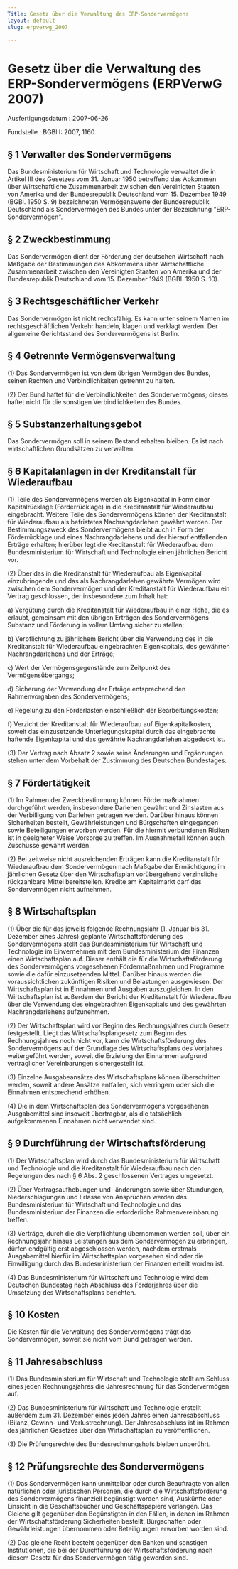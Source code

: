 ```yaml
---
Title: Gesetz über die Verwaltung des ERP-Sondervermögens
layout: default
slug: erpverwg_2007

---
```


# Gesetz über die Verwaltung des ERP-Sondervermögens (ERPVerwG 2007)

Ausfertigungsdatum
:   2007-06-26

Fundstelle
:   BGBl I: 2007, 1160



## § 1 Verwalter des Sondervermögens

Das Bundesministerium für Wirtschaft und Technologie verwaltet die in
Artikel III des Gesetzes vom 31. Januar 1950 betreffend das Abkommen
über Wirtschaftliche Zusammenarbeit zwischen den Vereinigten Staaten
von Amerika und der Bundesrepublik Deutschland vom 15. Dezember 1949
(BGBl. 1950 S. 9) bezeichneten Vermögenswerte der Bundesrepublik
Deutschland als Sondervermögen des Bundes unter der Bezeichnung "ERP-
Sondervermögen".


## § 2 Zweckbestimmung

Das Sondervermögen dient der Förderung der deutschen Wirtschaft nach
Maßgabe der Bestimmungen des Abkommens über Wirtschaftliche
Zusammenarbeit zwischen den Vereinigten Staaten von Amerika und der
Bundesrepublik Deutschland vom 15. Dezember 1949 (BGBl. 1950 S. 10).


## § 3 Rechtsgeschäftlicher Verkehr

Das Sondervermögen ist nicht rechtsfähig. Es kann unter seinem Namen
im rechtsgeschäftlichen Verkehr handeln, klagen und verklagt werden.
Der allgemeine Gerichtsstand des Sondervermögens ist Berlin.


## § 4 Getrennte Vermögensverwaltung

(1) Das Sondervermögen ist von dem übrigen Vermögen des Bundes, seinen
Rechten und Verbindlichkeiten getrennt zu halten.

(2) Der Bund haftet für die Verbindlichkeiten des Sondervermögens;
dieses haftet nicht für die sonstigen Verbindlichkeiten des Bundes.


## § 5 Substanzerhaltungsgebot

Das Sondervermögen soll in seinem Bestand erhalten bleiben. Es ist
nach wirtschaftlichen Grundsätzen zu verwalten.


## § 6 Kapitalanlagen in der Kreditanstalt für Wiederaufbau

(1) Teile des Sondervermögens werden als Eigenkapital in Form einer
Kapitalrücklage (Förderrücklage) in die Kreditanstalt für Wiederaufbau
eingebracht. Weitere Teile des Sondervermögens können der
Kreditanstalt für Wiederaufbau als befristetes Nachrangdarlehen
gewährt werden. Der Bestimmungszweck des Sondervermögens bleibt auch
in Form der Förderrücklage und eines Nachrangdarlehens und der hierauf
entfallenden Erträge erhalten; hierüber legt die Kreditanstalt für
Wiederaufbau dem Bundesministerium für Wirtschaft und Technologie
einen jährlichen Bericht vor.

(2) Über das in die Kreditanstalt für Wiederaufbau als Eigenkapital
einzubringende und das als Nachrangdarlehen gewährte Vermögen wird
zwischen dem Sondervermögen und der Kreditanstalt für Wiederaufbau ein
Vertrag geschlossen, der insbesondere zum Inhalt hat:

a)  Vergütung durch die Kreditanstalt für Wiederaufbau in einer Höhe, die
    es erlaubt, gemeinsam mit den übrigen Erträgen des Sondervermögens
    Substanz und Förderung in vollem Umfang sicher zu stellen;


b)  Verpflichtung zu jährlichem Bericht über die Verwendung des in die
    Kreditanstalt für Wiederaufbau eingebrachten Eigenkapitals, des
    gewährten Nachrangdarlehens und der Erträge;


c)  Wert der Vermögensgegenstände zum Zeitpunkt des Vermögensübergangs;


d)  Sicherung der Verwendung der Erträge entsprechend den Rahmenvorgaben
    des Sondervermögens;


e)  Regelung zu den Förderlasten einschließlich der Bearbeitungskosten;


f)  Verzicht der Kreditanstalt für Wiederaufbau auf Eigenkapitalkosten,
    soweit das einzusetzende Unterlegungskapital durch das eingebrachte
    haftende Eigenkapital und das gewährte Nachrangdarlehen abgedeckt ist.




(3) Der Vertrag nach Absatz 2 sowie seine Änderungen und Ergänzungen
stehen unter dem Vorbehalt der Zustimmung des Deutschen Bundestages.


## § 7 Fördertätigkeit

(1) Im Rahmen der Zweckbestimmung können Fördermaßnahmen durchgeführt
werden, insbesondere Darlehen gewährt und Zinslasten aus der
Verbilligung von Darlehen getragen werden. Darüber hinaus können
Sicherheiten bestellt, Gewährleistungen und Bürgschaften eingegangen
sowie Beteiligungen erworben werden. Für die hiermit verbundenen
Risiken ist in geeigneter Weise Vorsorge zu treffen. Im Ausnahmefall
können auch Zuschüsse gewährt werden.

(2) Bei zeitweise nicht ausreichenden Erträgen kann die Kreditanstalt
für Wiederaufbau dem Sondervermögen nach Maßgabe der Ermächtigung im
jährlichen Gesetz über den Wirtschaftsplan vorübergehend verzinsliche
rückzahlbare Mittel bereitstellen. Kredite am Kapitalmarkt darf das
Sondervermögen nicht aufnehmen.


## § 8 Wirtschaftsplan

(1) Über die für das jeweils folgende Rechnungsjahr (1. Januar bis 31.
Dezember eines Jahres) geplante Wirtschaftsförderung des
Sondervermögens stellt das Bundesministerium für Wirtschaft und
Technologie im Einvernehmen mit dem Bundesministerium der Finanzen
einen Wirtschaftsplan auf. Dieser enthält die für die
Wirtschaftsförderung des Sondervermögens vorgesehenen Fördermaßnahmen
und Programme sowie die dafür einzusetzenden Mittel. Darüber hinaus
werden die voraussichtlichen zukünftigen Risiken und Belastungen
ausgewiesen. Der Wirtschaftsplan ist in Einnahmen und Ausgaben
auszugleichen. In den Wirtschaftsplan ist außerdem der Bericht der
Kreditanstalt für Wiederaufbau über die Verwendung des eingebrachten
Eigenkapitals und des gewährten Nachrangdarlehens aufzunehmen.

(2) Der Wirtschaftsplan wird vor Beginn des Rechnungsjahres durch
Gesetz festgestellt. Liegt das Wirtschaftsplangesetz zum Beginn des
Rechnungsjahres noch nicht vor, kann die Wirtschaftsförderung des
Sondervermögens auf der Grundlage des Wirtschaftsplans des Vorjahres
weitergeführt werden, soweit die Erzielung der Einnahmen aufgrund
vertraglicher Vereinbarungen sichergestellt ist.

(3) Einzelne Ausgabeansätze des Wirtschaftsplans können überschritten
werden, soweit andere Ansätze entfallen, sich verringern oder sich die
Einnahmen entsprechend erhöhen.

(4) Die in dem Wirtschaftsplan des Sondervermögens vorgesehenen
Ausgabemittel sind insoweit übertragbar, als die tatsächlich
aufgekommenen Einnahmen nicht verwendet sind.


## § 9 Durchführung der Wirtschaftsförderung

(1) Der Wirtschaftsplan wird durch das Bundesministerium für
Wirtschaft und Technologie und die Kreditanstalt für Wiederaufbau nach
den Regelungen des nach § 6 Abs. 2 geschlossenen Vertrages umgesetzt.

(2) Über Vertragsaufhebungen und -änderungen sowie über Stundungen,
Niederschlagungen und Erlasse von Ansprüchen werden das
Bundesministerium für Wirtschaft und Technologie und das
Bundesministerium der Finanzen die erforderliche Rahmenvereinbarung
treffen.

(3) Verträge, durch die die Verpflichtung übernommen werden soll, über
ein Rechnungsjahr hinaus Leistungen aus dem Sondervermögen zu
erbringen, dürfen endgültig erst abgeschlossen werden, nachdem
erstmals Ausgabemittel hierfür im Wirtschaftsplan vorgesehen sind oder
die Einwilligung durch das Bundesministerium der Finanzen erteilt
worden ist.

(4) Das Bundesministerium für Wirtschaft und Technologie wird dem
Deutschen Bundestag nach Abschluss des Förderjahres über die Umsetzung
des Wirtschaftsplans berichten.


## § 10 Kosten

Die Kosten für die Verwaltung des Sondervermögens trägt das
Sondervermögen, soweit sie nicht vom Bund getragen werden.


## § 11 Jahresabschluss

(1) Das Bundesministerium für Wirtschaft und Technologie stellt am
Schluss eines jeden Rechnungsjahres die Jahresrechnung für das
Sondervermögen auf.

(2) Das Bundesministerium für Wirtschaft und Technologie erstellt
außerdem zum 31. Dezember eines jeden Jahres einen Jahresabschluss
(Bilanz, Gewinn- und Verlustrechnung). Der Jahresabschluss ist im
Rahmen des jährlichen Gesetzes über den Wirtschaftsplan zu
veröffentlichen.

(3) Die Prüfungsrechte des Bundesrechnungshofs bleiben unberührt.


## § 12 Prüfungsrechte des Sondervermögens

(1) Das Sondervermögen kann unmittelbar oder durch Beauftragte von
allen natürlichen oder juristischen Personen, die durch die
Wirtschaftsförderung des Sondervermögens finanziell begünstigt worden
sind, Auskünfte oder Einsicht in die Geschäftsbücher und
Geschäftspapiere verlangen. Das Gleiche gilt gegenüber den
Begünstigten in den Fällen, in denen im Rahmen der
Wirtschaftsförderung Sicherheiten bestellt, Bürgschaften oder
Gewährleistungen übernommen oder Beteiligungen erworben worden sind.

(2) Das gleiche Recht besteht gegenüber den Banken und sonstigen
Institutionen, die bei der Durchführung der Wirtschaftsförderung nach
diesem Gesetz für das Sondervermögen tätig geworden sind.

